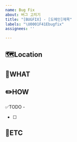 ```yaml
---
name: Bug Fix
about: 버그 고치기
title: "[BUGFIX] - [도메인]제목"
labels: "\U0001F41Ebugfix"
assignees: ''

---
```


🗺️Location
-
<!--버그 발생 위치-->

🤷WHAT
-
<!-- 어떤 문제가 발생했는지 -->

✏️HOW
-
<!-- 어떻게 해결했는지 -->

✅TODO
-<!-- (선택) 간단한 설명 적어주심 착한사람! -->
- [ ] <!-- todo -->

🐾ETC
-
